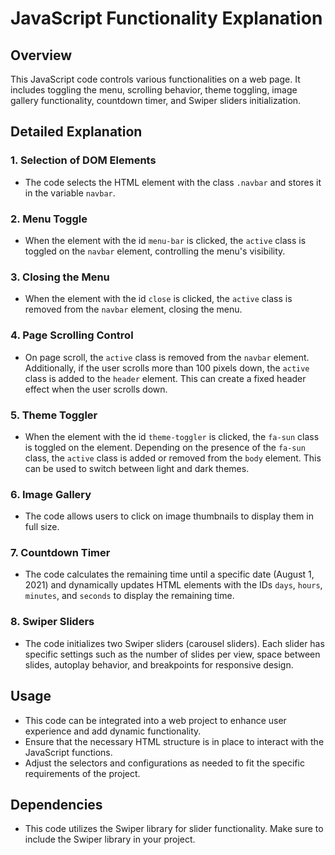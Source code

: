 # JavaScript Functionality Explanation

## Overview
This JavaScript code controls various functionalities on a web page. It includes toggling the menu, scrolling behavior, theme toggling, image gallery functionality, countdown timer, and Swiper sliders initialization.

## Detailed Explanation

### 1. Selection of DOM Elements
   - The code selects the HTML element with the class `.navbar` and stores it in the variable `navbar`.

### 2. Menu Toggle
   - When the element with the id `menu-bar` is clicked, the `active` class is toggled on the `navbar` element, controlling the menu's visibility.

### 3. Closing the Menu
   - When the element with the id `close` is clicked, the `active` class is removed from the `navbar` element, closing the menu.

### 4. Page Scrolling Control
   - On page scroll, the `active` class is removed from the `navbar` element. Additionally, if the user scrolls more than 100 pixels down, the `active` class is added to the `header` element. This can create a fixed header effect when the user scrolls down.

### 5. Theme Toggler
   - When the element with the id `theme-toggler` is clicked, the `fa-sun` class is toggled on the element. Depending on the presence of the `fa-sun` class, the `active` class is added or removed from the `body` element. This can be used to switch between light and dark themes.

### 6. Image Gallery
   - The code allows users to click on image thumbnails to display them in full size.

### 7. Countdown Timer
   - The code calculates the remaining time until a specific date (August 1, 2021) and dynamically updates HTML elements with the IDs `days`, `hours`, `minutes`, and `seconds` to display the remaining time.

### 8. Swiper Sliders
   - The code initializes two Swiper sliders (carousel sliders). Each slider has specific settings such as the number of slides per view, space between slides, autoplay behavior, and breakpoints for responsive design.

## Usage
- This code can be integrated into a web project to enhance user experience and add dynamic functionality.
- Ensure that the necessary HTML structure is in place to interact with the JavaScript functions.
- Adjust the selectors and configurations as needed to fit the specific requirements of the project.

## Dependencies
- This code utilizes the Swiper library for slider functionality. Make sure to include the Swiper library in your project.

